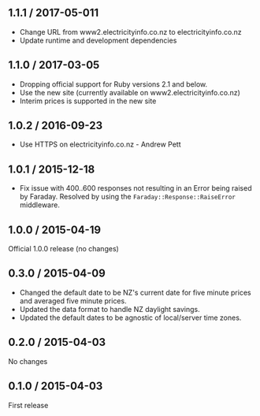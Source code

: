 1.1.1 / 2017-05-011
------
* Change URL from www2.electricityinfo.co.nz to electricityinfo.co.nz
* Update runtime and development dependencies

1.1.0 / 2017-03-05
------
* Dropping official support for Ruby versions 2.1 and below.
* Use the new site (currently available on www2.electricityinfo.co.nz)
* Interim prices is supported in the new site

1.0.2 / 2016-09-23
------
* Use HTTPS on electricityinfo.co.nz - Andrew Pett

1.0.1 / 2015-12-18
------
* Fix issue with 400..600 responses not resulting in an Error being raised by Faraday. Resolved by using the `Faraday::Response::RaiseError` middleware.

1.0.0 / 2015-04-19
------
Official 1.0.0 release (no changes)

0.3.0 / 2015-04-09
------
* Changed the default date to be NZ's current date for five minute prices and averaged five minute prices.
* Updated the data format to handle NZ daylight savings.
* Updated the default dates to be agnostic of local/server time zones.

0.2.0 / 2015-04-03
------
No changes

0.1.0 / 2015-04-03
------
First release